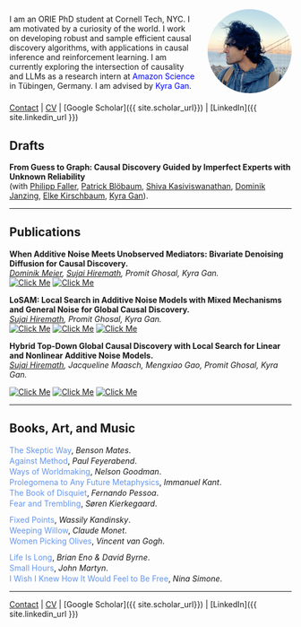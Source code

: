 <meta name="google-site-verification" content="Wby9p_eTBuhZCnwZryTc8LsCvXkjgZVVj4wgx9D_e90" />

<div style="display: flex; align-items: center;">
  <div style="flex: 1;">
    I am an ORIE PhD student at Cornell Tech, NYC. I am motivated by a curiosity of the world. I work on developing robust and sample efficient causal discovery algorithms, with applications in causal inference and reinforcement learning. I am currently exploring the intersection of causality and LLMs as a research intern at <a href="https://www.amazon.science/locations/tubingen" target="_blank" style="text-decoration: none; color: blue;">Amazon Science</a> in Tübingen, Germany. I am advised by <a href="https://kyra-gan.github.io/" target="_blank" style="text-decoration: none; color: blue;">Kyra Gan</a>.
  </div>
  <div style="margin-left: 20px;">
    <img src="Hiremath, Sujai.png" alt="Your Name" style="width:150px; border-radius:50%;">
  </div>
</div>

[Contact](mailto:sh2583&#64;cornell&#46;edu) | [CV](/Resume.pdf) | [Google Scholar]({{ site.scholar_url}}) | [LinkedIn]({{ site.linkedin_url }})

## Drafts
**From Guess to Graph: Causal Discovery Guided by Imperfect Experts with Unknown Reliability**  
  (with [Philipp Faller](https://philippfaller.github.io/), [Patrick Blöbaum](https://scholar.google.com/citations?user=0sqLy8cAAAAJ&hl=de), [Shiva Kasiviswanathan](https://www.shivakasiviswanathan.com/), [Dominik Janzing](https://janzing.github.io/), [Elke Kirschbaum](https://scholar.google.de/citations?user=N8zEgccAAAAJ&hl=de), [Kyra Gan](https://kyra-gan.github.io/)).

---
## Publications
**When Additive Noise Meets Unobserved Mediators: Bivariate Denoising Diffusion for Causal Discovery.**  
  *<span style="text-decoration: underline;">Dominik Meier</span>, <span style="text-decoration: underline;">Sujai Hiremath</span>, Promit Ghosal, Kyra Gan.*  
   [![Click Me](https://img.shields.io/badge/NeurIPS%202025-%23003399?style=plastic)](https://neurips.cc/virtual/2025/poster/115510) [![Click Me](https://img.shields.io/badge/arXiv%20-blue?style=plastic)](https://arxiv.org/abs/2506.23374)
  
**LoSAM: Local Search in Additive Noise Models with Mixed Mechanisms and General Noise for Global Causal Discovery.**  
  *<span style="text-decoration: underline;">Sujai Hiremath</span>, Promit Ghosal, Kyra Gan.*  
  [![Click Me](https://img.shields.io/badge/UAI%202025-%23003399?style=plastic)](https://proceedings.mlr.press/v286/hiremath25a.html) [![Click Me](https://img.shields.io/badge/arXiv%20-blue?style=plastic)](https://arxiv.org/abs/2410.11759) [![Click Me](https://img.shields.io/badge/code%20-blue?style=plastic)](https://github.com/Sujai1/local-search-discovery)

**Hybrid Top-Down Global Causal Discovery with Local Search for Linear and Nonlinear Additive Noise Models.**  
*<span style="text-decoration: underline;">Sujai Hiremath</span>, Jacqueline Maasch, Mengxiao Gao, Promit Ghosal, Kyra Gan.*
  <!--[38th Conference on Neural Information Processing Systems (*NeurIPS 2024*)](https://openreview.net/pdf?id=xnmm1jThkv).
-->
[![Click Me](https://img.shields.io/badge/NeurIPS%202024-%23003399?style=plastic)](https://neurips.cc/virtual/2024/poster/93064)
[![Click Me](https://img.shields.io/badge/arXiv%20-blue?style=plastic)](https://arxiv.org/abs/2405.14496)
[![Click Me](https://img.shields.io/badge/code%20-blue?style=plastic)](https://github.com/Sujai1/hybrid-discovery)
<!--[![Click Me](https://img.shields.io/badge/poster%20-blue?style=flat)](https://example.com) &nbsp;
[![Click Me](https://img.shields.io/badge/slides%20-blue?style=flat)](https://example.com) &nbsp;
-->

---
## Books, Art, and Music
<div class="reading-group">
  <p><a href="https://openlms.elearningmedia.es/pluginfile.php/4014/mod_book/chapter/201/Outlines%20of%20Pyrronism.pdf" target="_blank" style="text-decoration: none; color: cornflowerblue;">The Skeptic Way</a>, <em>Benson Mates</em>.</p>
  <p><a href="https://monoskop.org/images/7/7e/Feyerabend_Paul_Against_Method.pdf" target="_blank" style="text-decoration: none; color: cornflowerblue;">Against Method</a>, <em>Paul Feyerabend</em>.</p>
  <p><a href="https://monoskop.org/images/c/c5/Goodman_Nelson_Ways_of_Worldmaking_Harvester.pdf" target="_blank" style="text-decoration: none; color: cornflowerblue;">Ways of Worldmaking</a>, <em>Nelson Goodman</em>.</p>
  <p><a href="https://www.gutenberg.org/files/52821/52821-h/52821-h.htm" target="_blank" style="text-decoration: none; color: cornflowerblue;">Prolegomena to Any Future Metaphysics</a>, <em>Immanuel Kant</em>.</p>
  <p><a href="https://dn720004.ca.archive.org/0/items/english-collections-1/Book%20of%20Disquiet%2C%20The%20-%20Fernando%20Pessoa.pdf" target="_blank" style="text-decoration: none; color: cornflowerblue;">The Book of Disquiet</a>, <em>Fernando Pessoa</em>.</p>
  <p><a href="https://www.sorenkierkegaard.nl/artikelen/Engels/101.%20Fear%20and%20Trembling%20book%20Kierkegaard.pdf" target="_blank" style="text-decoration: none; color: cornflowerblue;">Fear and Trembling</a>, <em>Søren Kierkegaard</em>.</p>
</div>

<div class="reading-group">
  <p><a href="https://commons.wikimedia.org/wiki/File:Kandinsky_-_Fixed_Points,_1942.jpg#&start_radio=1" target="_blank" style="text-decoration: none; color: cornflowerblue;">Fixed Points</a>, <em>Wassily Kandinsky</em>.</p>
  <p><a href="https://de.m.wikipedia.org/wiki/Datei:Claude_Monet_Weeping_Willow.jpg" target="_blank" style="text-decoration: none; color: cornflowerblue;">Weeping Willow</a>, <em>Claude Monet</em>.</p>
  <p><a href="https://artsandculture.google.com/asset/women-picking-olives-vincent-van-gogh/nAFL_u-BKSIfRw?hl=en-GB&start_radio=1" target="_blank" style="text-decoration: none; color: cornflowerblue;">Women Picking Olives</a>, <em>Vincent van Gogh</em>.</p>
</div>

<div class="reading-group">
  <p><a href="https://www.youtube.com/watch?v=BlO6Eu7IqNU&list=RDBlO6Eu7IqNU&start_radio=1" target="_blank" style="text-decoration: none; color: cornflowerblue;">Life Is Long</a>, <em>Brian Eno &amp; David Byrne</em>.</p>
  <p><a href="https://www.youtube.com/watch?v=-ltPQnZGI9Y&list=RD-ltPQnZGI9Y&start_radio=1" target="_blank" style="text-decoration: none; color: cornflowerblue;">Small Hours</a>, <em>John Martyn</em>.</p>
  <p><a href="https://www.youtube.com/watch?v=inNBpizpZkE&list=RDinNBpizpZkE&start_radio=1" target="_blank" style="text-decoration: none; color: cornflowerblue;">I Wish I Knew How It Would Feel to Be Free</a>, <em>Nina Simone</em>.</p>
</div>

<style>
  /* Tighten items within each group */
  .reading-group p { margin: 0; }
  .reading-group p + p { margin-top: 2px; }   /* tiny inner gap (optional) */

  /* Add space between the two groups */
  .reading-group + .reading-group { margin-top: 12px; }
</style>

















---
[Contact](mailto:sh2583&#64;cornell&#46;edu) | [CV](/Resume.pdf) | [Google Scholar]({{ site.scholar_url}}) | [LinkedIn]({{ site.linkedin_url }})










